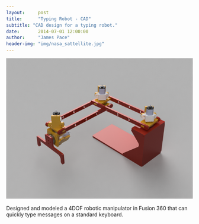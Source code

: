 ```yaml
---
layout:     post
title:      "Typing Robot - CAD"
subtitle: "CAD design for a typing robot."
date:       2014-07-01 12:00:00
author:     "James Pace"
header-img: "img/nasa_sattellite.jpg"
---
```


![typing robot](/img/intro-robot.png)

Designed and modeled a 4DOF robotic manipulator in Fusion 360 that can quickly type messages on a standard keyboard.
